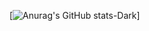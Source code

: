 [![Anurag's GitHub stats-Dark](https://github-readme-stats.vercel.app/api?username=bahaqwrx&show_icons=true&theme=dark#gh-dark-mode-only)]
